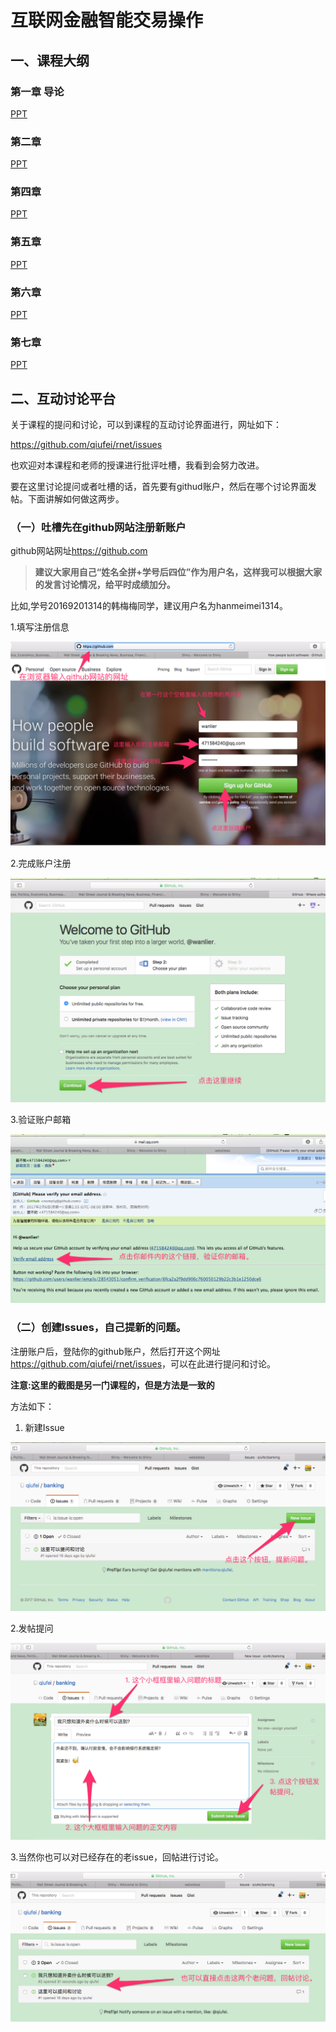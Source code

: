 # 互联网金融智能交易操作

## 一、课程大纲

### 第一章 导论

[PPT](https://rawgit.com/qiufei/rnet/master/PPT/01-intro.html)


### 第二章

[PPT](https://rawgit.com/qiufei/rnet/master/PPT/02-Rtool.html)

### 第四章

[PPT](http://htmlpreview.github.io/?https://github.com/qiufei/rnet/blob/master/PPT/04-report.html)

### 第五章

[PPT](http://htmlpreview.github.io/?https://github.com/qiufei/rnet/blob/master/PPT/05-digitalocean.html)

### 第六章

[PPT](http://htmlpreview.github.io/?https://github.com/qiufei/rnet/blob/master/PPT/06-project.html)


### 第七章

[PPT](http://htmlpreview.github.io/?https://github.com/qiufei/rnet/blob/master/PPT/07-highfrequence.html)



## 二、互动讨论平台

关于课程的提问和讨论，可以到课程的互动讨论界面进行，网址如下：

<https://github.com/qiufei/rnet/issues>

也欢迎对本课程和老师的授课进行批评吐槽，我看到会努力改进。

要在这里讨论提问或者吐槽的话，首先要有githud账户，然后在哪个讨论界面发帖。下面讲解如何做这两步。

### （一）吐槽先在github网站注册新账户

github网站网址<https://github.com>

> **建议大家用自己“姓名全拼+学号后四位”作为用户名，这样我可以根据大家的发言讨论情况，给平时成绩加分。**

比如,学号20169201314的韩梅梅同学，建议用户名为hanmeimei1314。

1.填写注册信息

![zhuce](./pic/github-1.png)

2.完成账户注册

![finish](./pic/github-2.png)

3.验证账户邮箱

![mail](./pic/github-mail.png)


### （二）创建Issues，自己提新的问题。

注册账户后，登陆你的github账户，然后打开这个网址<https://github.com/qiufei/rnet/issues>，可以在此进行提问和讨论。

**注意:这里的截图是另一门课程的，但是方法是一致的**

方法如下：

1. 新建Issue

![new issue step1](./pic/issue-new1.png)

2.发帖提问

![new issue step2](./pic/issue-new2.png)

3.当然你也可以对已经存在的老issue，回帖进行讨论。 

![old issue](./pic/issue-old.png)


